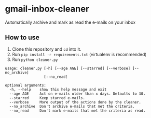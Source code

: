 # gmail-inbox-cleaner
Automatically archive and mark as read the e-mails on your inbox


## How to use
1. Clone this repository and `cd` into it.
1. Run `pip install -r requirements.txt` (virtualenv is recommended)
1. Run `python cleaner.py`

```
usage: cleaner.py [-h] [--age AGE] [--starred] [--verbose] [--no_archive]
                  [--no_read]

optional arguments:
  -h, --help    show this help message and exit
  --age AGE     Act on e-mails older than x days. Defaults to 30.
  --starred     Keep starred e-mails.
  --verbose     More output of the actions done by the cleaner.
  --no_archive  Don't archive e-mails that met the criteria.
  --no_read     Don't mark e-mails that met the criteria as read.
```